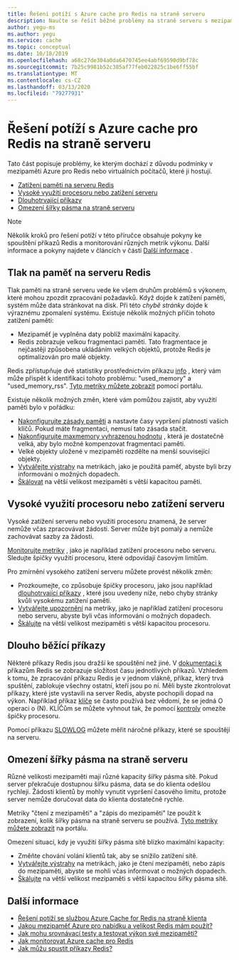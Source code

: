 ```yaml
---
title: Řešení potíží s Azure cache pro Redis na straně serveru
description: Naučte se řešit běžné problémy na straně serveru s mezipamětí Azure pro Redis, jako je tlak paměti, vysoký procesor, dlouho běžící příkazy nebo omezení šířky pásma.
author: yegu-ms
ms.author: yegu
ms.service: cache
ms.topic: conceptual
ms.date: 10/18/2019
ms.openlocfilehash: a68c27de304a0da6470745ee4abf69590d9bf78c
ms.sourcegitcommit: 7b25c9981b52c385af77feb022825c1be6ff55bf
ms.translationtype: MT
ms.contentlocale: cs-CZ
ms.lasthandoff: 03/13/2020
ms.locfileid: "79277931"
---
```

# <a name="troubleshoot-azure-cache-for-redis-server-side-issues"></a>Řešení potíží s Azure cache pro Redis na straně serveru

Tato část popisuje problémy, ke kterým dochází z důvodu podmínky v mezipaměti Azure pro Redis nebo virtuálních počítačů, které ji hostují.

- [Zatížení paměti na serveru Redis](#memory-pressure-on-redis-server)
- [Vysoké využití procesoru nebo zatížení serveru](#high-cpu-usage-or-server-load)
- [Dlouhotrvající příkazy](#long-running-commands)
- [Omezení šířky pásma na straně serveru](#server-side-bandwidth-limitation)

> [!NOTE]
> Několik kroků pro řešení potíží v této příručce obsahuje pokyny ke spouštění příkazů Redis a monitorování různých metrik výkonu. Další informace a pokyny najdete v článcích v části [Další informace](#additional-information) .
>

## <a name="memory-pressure-on-redis-server"></a>Tlak na paměť na serveru Redis

Tlak paměti na straně serveru vede ke všem druhům problémů s výkonem, které mohou zpozdit zpracování požadavků. Když dojde k zatížení paměti, systém může data stránkovat na disk. Při této _chybě stránky_ dojde k výraznému zpomalení systému. Existuje několik možných příčin tohoto zatížení paměti:

- Mezipaměť je vyplněna daty poblíž maximální kapacity.
- Redis zobrazuje velkou fragmentaci paměti. Tato fragmentace je nejčastěji způsobena ukládáním velkých objektů, protože Redis je optimalizován pro malé objekty.

Redis zpřístupňuje dvě statistiky prostřednictvím příkazu [info](https://redis.io/commands/info) , který vám může přispět k identifikaci tohoto problému: "used_memory" a "used_memory_rss". [Tyto metriky můžete zobrazit](cache-how-to-monitor.md#view-metrics-with-azure-monitor) pomocí portálu.

Existuje několik možných změn, které vám pomůžou zajistit, aby využití paměti bylo v pořádku:

- [Nakonfigurujte zásady paměti](cache-configure.md#maxmemory-policy-and-maxmemory-reserved) a nastavte časy vypršení platnosti vašich klíčů. Pokud máte fragmentaci, nemusí tato zásada stačit.
- [Nakonfigurujte maxmemory vyhrazenou hodnotu](cache-configure.md#maxmemory-policy-and-maxmemory-reserved) , která je dostatečně velká, aby bylo možné kompenzovat fragmentaci paměti.
- Velké objekty uložené v mezipaměti rozdělte na menší související objekty.
- [Vytvářejte výstrahy](cache-how-to-monitor.md#alerts) na metrikách, jako je použitá paměť, abyste byli brzy informováni o možných dopadech.
- [Škálovat](cache-how-to-scale.md) na větší velikost mezipaměti s větší kapacitou paměti.

## <a name="high-cpu-usage-or-server-load"></a>Vysoké využití procesoru nebo zatížení serveru

Vysoké zatížení serveru nebo využití procesoru znamená, že server nemůže včas zpracovávat žádosti. Server může být pomalý a nemůže zachovávat sazby za žádosti.

[Monitorujte metriky](cache-how-to-monitor.md#view-metrics-with-azure-monitor) , jako je například zatížení procesoru nebo serveru. Sledujte špičky využití procesoru, které odpovídají časovým limitům.

Pro zmírnění vysokého zatížení serveru můžete provést několik změn:

- Prozkoumejte, co způsobuje špičky procesoru, jako jsou například [dlouhotrvající příkazy](#long-running-commands) , které jsou uvedeny níže, nebo chyby stránky kvůli vysokému zatížení paměti.
- [Vytvářejte upozornění](cache-how-to-monitor.md#alerts) na metriky, jako je například zatížení procesoru nebo serveru, abyste byli včas informováni o možných dopadech.
- [Škálujte](cache-how-to-scale.md) na větší velikost mezipaměti s větší kapacitou procesoru.

## <a name="long-running-commands"></a>Dlouho běžící příkazy

Některé příkazy Redis jsou dražší ke spouštění než jiné. V [dokumentaci k](https://redis.io/commands) příkazům Redis se zobrazuje složitost času jednotlivých příkazů. Vzhledem k tomu, že zpracování příkazu Redis je v jednom vlákně, příkaz, který trvá spuštění, zablokuje všechny ostatní, kteří jsou po ní. Měli byste zkontrolovat příkazy, které jste vystavili na server Redis, abyste pochopili dopad na výkon. Například příkaz [klíče](https://redis.io/commands/keys) se často používá bez vědomí, že se jedná O operaci o (N). KLÍČům se můžete vyhnout tak, že pomocí [kontroly](https://redis.io/commands/scan) omezíte špičky procesoru.

Pomocí příkazu [SLOWLOG](https://redis.io/commands/slowlog) můžete měřit náročné příkazy, které se spouštějí na serveru.

## <a name="server-side-bandwidth-limitation"></a>Omezení šířky pásma na straně serveru

Různé velikosti mezipaměti mají různé kapacity šířky pásma sítě. Pokud server překračuje dostupnou šířku pásma, data se do klienta odešlou rychleji. Žádosti klientů by mohly vynutit vypršení časového limitu, protože server nemůže doručovat data do klienta dostatečně rychle.

Metriky "čtení z mezipaměti" a "zápis do mezipaměti" lze použít k zobrazení, kolik šířky pásma na straně serveru se používá. [Tyto metriky můžete zobrazit](cache-how-to-monitor.md#view-metrics-with-azure-monitor) na portálu.

Omezení situací, kdy je využití šířky pásma sítě blízko maximální kapacity:

- Změňte chování volání klientů tak, aby se snížilo zatížení sítě.
- [Vytvářejte výstrahy](cache-how-to-monitor.md#alerts) na metrikách, jako je čtení mezipaměti, nebo zápis do mezipaměti, abyste se mohli včas informovat o možných dopadech.
- [Škálujte](cache-how-to-scale.md) na větší velikost mezipaměti s větší kapacitou šířky pásma sítě.

## <a name="additional-information"></a>Další informace

- [Řešení potíží se službou Azure Cache for Redis na straně klienta](cache-troubleshoot-client.md)
- [Jakou mezipaměť Azure pro nabídku a velikost Redis mám použít?](cache-faq.md#what-azure-cache-for-redis-offering-and-size-should-i-use)
- [Jak mohu srovnávací testy a testovat výkon své mezipaměti?](cache-faq.md#how-can-i-benchmark-and-test-the-performance-of-my-cache)
- [Jak monitorovat Azure cache pro Redis](cache-how-to-monitor.md)
- [Jak můžu spustit příkazy Redis?](cache-faq.md#how-can-i-run-redis-commands)
